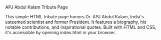 APJ Abdul Kalam Tribute Page

This simple HTML tribute page honors Dr. APJ Abdul Kalam, India's esteemed scientist and former President. It 
features a biography, his notable contributions, and inspirational quotes. Built with HTML and CSS, it's 
accessible by opening index.html in your browser. 